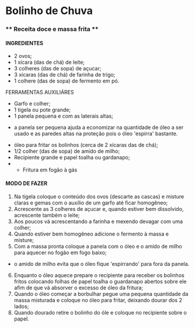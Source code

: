 # Bolinho de Chuva

### ** Receita doce e massa frita **

#### INGREDIENTES

 - 2 ovos;
 - 1 xícara (das de chá) de leite;
 - 3 colheres (das de sopa) de açucar;
 - 3 xícaras (das de chá) de farinha de trigo;
 - 1 colhere (das de sopa) de fermento em pó.
 
 
 FERRAMENTAS AUXILIÁRES
 - Garfo e colher;
 - 1 tigela ou pote grande;
 - 1 panela pequena e com as laterais altas;
  * a panela ser pequena ajuda a economizar na quantidade de óleo a ser usado e as paredes altas na proteção pois o óleo 'espirra' bastante.   
 - óleo para fritar os bolinhos (cerca de 2 xícaras das de chá);
 - 1/2 colher (das de sopa) de amido de milho;
 - Recipiente grande e papel toalha ou gardanapo;
 - * Fritura em fogão à gás


#### MODO DE FAZER

1) Na tigela coloque o conteúdo dos ovos (descarte as cascas) e misture claras e gemas com o auxílio de um garfo até ficar homogêneo;
2) Acrescente as 3 colheres de açucar e, quando estiver bem dissolvido, acrescente também o leite;
3) Aos poucos vá acrescentando a farinha e mexendo devagar com uma colher;
4) Quando estiver bem homogêneo adicione o fermento à massa e misture;
5) Com a massa pronta coloque a panela com o óleo e o amido de milho para aquecer no fogão em fogo baixo;
 * o amido de milho evita que o óleo fique 'espirrando' para fora da panela.   
6) Enquanto o óleo aquece prepare o recipiente para receber os bolinhos fritos colocando folhas de papel toalha o guardanapo abertos sobre ele afim de que vá absorver o excesso de óleo da fritura;
7) Quando o óleo começar a borbulhar pegue uma pequena quantidade da massa misturada e coloque no óleo para fritar, deixando dourar dos 2 lados;
8) Quando dourado retire o bolinho do óle e coloque no recipiente sobre o papel.
